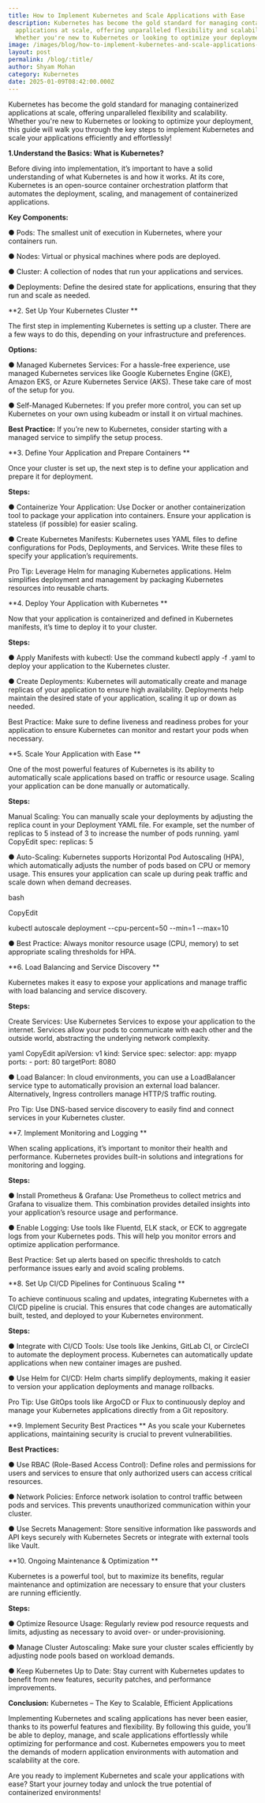 ```yaml
---
title: How to Implement Kubernetes and Scale Applications with Ease
description: Kubernetes has become the gold standard for managing containerized
  applications at scale, offering unparalleled flexibility and scalability.
  Whether you're new to Kubernetes or looking to optimize your deployment,
image: /images/blog/how-to-implement-kubernetes-and-scale-applications-with-ease-1-.webp
layout: post
permalink: /blog/:title/
author: Shyam Mohan
category: Kubernetes
date: 2025-01-09T08:42:00.000Z
---
```


Kubernetes has become the gold standard for managing containerized applications at scale, offering unparalleled flexibility and scalability. Whether you're new to Kubernetes or looking to optimize your deployment, this guide will walk you through the key steps to implement Kubernetes and scale your applications efficiently and effortlessly! 


**1.Understand the Basics: What is Kubernetes?**

Before diving into implementation, it’s important to have a solid understanding of what Kubernetes is and how it works. At its core, Kubernetes is an open-source container orchestration platform that automates the deployment, scaling, and management of containerized applications.

**Key Components:**

●	Pods: The smallest unit of execution in Kubernetes, where your containers run.

●	Nodes: Virtual or physical machines where pods are deployed. 

●	Cluster: A collection of nodes that run your applications and services. 

●	Deployments: Define the desired state for applications, ensuring that they run and scale as needed. 

**2. Set Up Your Kubernetes Cluster **

The first step in implementing Kubernetes is setting up a cluster. There are a few ways to do this, depending on your infrastructure and preferences.

**Options:**

●	Managed Kubernetes Services: For a hassle-free experience, use managed Kubernetes services like Google Kubernetes Engine (GKE), Amazon EKS, or Azure Kubernetes Service (AKS). These take care of most of the setup for you. 

●	Self-Managed Kubernetes: If you prefer more control, you can set up Kubernetes on your own using kubeadm or install it on virtual machines. 

**Best Practice:** If you’re new to Kubernetes, consider starting with a managed service to simplify the setup process.

**3. Define Your Application and Prepare Containers **

Once your cluster is set up, the next step is to define your application and prepare it for deployment.

**Steps:**

●	Containerize Your Application: Use Docker or another containerization tool to package your application into containers. Ensure your application is stateless (if possible) for easier scaling. 

●	Create Kubernetes Manifests: Kubernetes uses YAML files to define configurations for Pods, Deployments, and Services. Write these files to specify your application’s requirements. 

Pro Tip: Leverage Helm for managing Kubernetes applications. Helm simplifies deployment and management by packaging Kubernetes resources into reusable charts. 

**4. Deploy Your Application with Kubernetes **

Now that your application is containerized and defined in Kubernetes manifests, it’s time to deploy it to your cluster.

**Steps:**

●	Apply Manifests with kubectl: Use the command kubectl apply -f <manifest-file>.yaml to deploy your application to the Kubernetes cluster. 

●	Create Deployments: Kubernetes will automatically create and manage replicas of your application to ensure high availability. Deployments help maintain the desired state of your application, scaling it up or down as needed. 

Best Practice: Make sure to define liveness and readiness probes for your application to ensure Kubernetes can monitor and restart your pods when necessary. 


**5. Scale Your Application with Ease **

One of the most powerful features of Kubernetes is its ability to automatically scale applications based on traffic or resource usage. Scaling your application can be done manually or automatically.

**Steps:**

Manual Scaling: You can manually scale your deployments by adjusting the replica count in your Deployment YAML file. For example, set the number of replicas to 5 instead of 3 to increase the number of pods running. 
yaml
CopyEdit
spec:
  replicas: 5
  
●	Auto-Scaling: Kubernetes supports Horizontal Pod Autoscaling (HPA), which automatically adjusts the number of pods based on CPU or memory usage. This ensures your application can scale up during peak traffic and scale down when demand decreases. 

bash

CopyEdit

kubectl autoscale deployment <deployment-name> --cpu-percent=50 --min=1 --max=10

●	Best Practice: Always monitor resource usage (CPU, memory) to set appropriate scaling thresholds for HPA.

**6. Load Balancing and Service Discovery **

Kubernetes makes it easy to expose your applications and manage traffic with load balancing and service discovery.

**Steps:**

Create Services: Use Kubernetes Services to expose your application to the internet. Services allow your pods to communicate with each other and the outside world, abstracting the underlying network complexity. 

yaml
CopyEdit
apiVersion: v1
kind: Service
spec:
  selector:
    app: myapp
  ports:
    - port: 80
      targetPort: 8080

●	Load Balancer: In cloud environments, you can use a LoadBalancer service type to automatically provision an external load balancer. Alternatively, Ingress controllers manage HTTP/S traffic routing. 

Pro Tip: Use DNS-based service discovery to easily find and connect services in your Kubernetes cluster. 


**7. Implement Monitoring and Logging **

When scaling applications, it’s important to monitor their health and performance. Kubernetes provides built-in solutions and integrations for monitoring and logging.

**Steps:**

●	Install Prometheus & Grafana: Use Prometheus to collect metrics and Grafana to visualize them. This combination provides detailed insights into your application’s resource usage and performance. 

●	Enable Logging: Use tools like Fluentd, ELK stack, or ECK to aggregate logs from your Kubernetes pods. This will help you monitor errors and optimize application performance. 

Best Practice: Set up alerts based on specific thresholds to catch performance issues early and avoid scaling problems.

**8. Set Up CI/CD Pipelines for Continuous Scaling **

To achieve continuous scaling and updates, integrating Kubernetes with a CI/CD pipeline is crucial. This ensures that code changes are automatically built, tested, and deployed to your Kubernetes environment.

**Steps:**

●	Integrate with CI/CD Tools: Use tools like Jenkins, GitLab CI, or CircleCI to automate the deployment process. Kubernetes can automatically update applications when new container images are pushed. 

●	Use Helm for CI/CD: Helm charts simplify deployments, making it easier to version your application deployments and manage rollbacks. 

Pro Tip: Use GitOps tools like ArgoCD or Flux to continuously deploy and manage your Kubernetes applications directly from a Git repository. 

**9. Implement Security Best Practices **
As you scale your Kubernetes applications, maintaining security is crucial to prevent vulnerabilities.

**Best Practices:**

●	Use RBAC (Role-Based Access Control): Define roles and permissions for users and services to ensure that only authorized users can access critical resources. 

●	Network Policies: Enforce network isolation to control traffic between pods and services. This prevents unauthorized communication within your cluster. 

●	Use Secrets Management: Store sensitive information like passwords and API keys securely with Kubernetes Secrets or integrate with external tools like Vault. 


**10. Ongoing Maintenance & Optimization **

Kubernetes is a powerful tool, but to maximize its benefits, regular maintenance and optimization are necessary to ensure that your clusters are running efficiently.

**Steps:**

●	Optimize Resource Usage: Regularly review pod resource requests and limits, adjusting as necessary to avoid over- or under-provisioning. 

●	Manage Cluster Autoscaling: Make sure your cluster scales efficiently by adjusting node pools based on workload demands. 

●	Keep Kubernetes Up to Date: Stay current with Kubernetes updates to benefit from new features, security patches, and performance improvements. 


**Conclusion:** Kubernetes – The Key to Scalable, Efficient Applications 

Implementing Kubernetes and scaling applications has never been easier, thanks to its powerful features and flexibility. By following this guide, you’ll be able to deploy, manage, and scale applications effortlessly while optimizing for performance and cost. Kubernetes empowers you to meet the demands of modern application environments with automation and scalability at the core. 

Are you ready to implement Kubernetes and scale your applications with ease? Start your journey today and unlock the true potential of containerized environments! 

